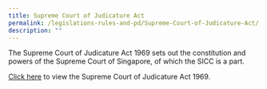 ```yaml
---
title: Supreme Court of Judicature Act
permalink: /legislations-rules-and-pd/Supreme-Court-of-Judicature-Act/
description: ""
---
```

The Supreme Court of Judicature Act 1969 sets out the constitution and powers of the Supreme Court of Singapore, of which the SICC is a part.

[Click here](https://sso.agc.gov.sg/ACT/SCJA1969) to view the Supreme Court of Judicature Act 1969.